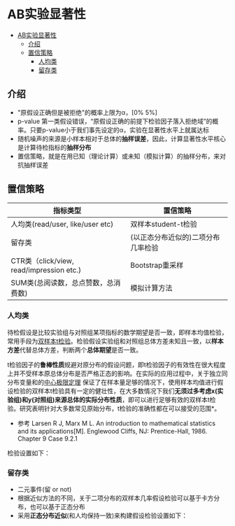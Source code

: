 # AB实验显著性
- [AB实验显著性](#ab%e5%ae%9e%e9%aa%8c%e6%98%be%e8%91%97%e6%80%a7)
  - [介绍](#%e4%bb%8b%e7%bb%8d)
  - [置信策略](#%e7%bd%ae%e4%bf%a1%e7%ad%96%e7%95%a5)
    - [人均类](#%e4%ba%ba%e5%9d%87%e7%b1%bb)
    - [留存类](#%e7%95%99%e5%ad%98%e7%b1%bb)
## 介绍
- "原假设正确但是被拒绝"的概率上限为α，[0% 5%]
 - p-value 第一类假设错误，“原假设正确的前提下检验因子落入拒绝域”的概率。只要p-value小于我们事先设定的α，实验在显著性水平上就属达标
- 随机噪声的来源是小样本相对于总体的**抽样误差**，因此，计算显著性水平核心是计算待检指标的**抽样分布**
- 置信策略，就是在用已知（理论计算）或未知（模拟计算）的抽样分布，来对抗抽样误差

## 置信策略

| 指标类型                                 | 置信策略                           |
|------------------------------------------|------------------------------------|
| 人均类(read/user, like/user etc)         | 双样本student-t检验                |
| 留存类                                   | (以正态分布近似的)二项分布几率检验 |
| CTR类（click/view, read/impression etc.) | Bootstrap重采样                    |
| SUM类(总阅读数，总点赞数，总消费数)      | 模拟计算方法                       |

### 人均类
待检假设是比较实验组与对照组某项指标的数学期望是否一致，即样本均值检验，常用手段为[双样本t检验](https://en.wikipedia.org/wiki/Student%27s_t-test)。检验假设实验组和对照组总体方差未知且一致，以**样本方差**代替总体方差，判断两个**总体期望**是否一致。

t检验因子的**鲁棒性质**规避对原分布的假设问题，即t检验因子的有效性在很大程度上并不受样本原总体分布是否严格正态的影响。在实际的应用过程中，关于独立同分布变量和的[中心极限定理](https://en.wikipedia.org/wiki/Central_limit_theorem) 保证了在样本量足够的情况下，使用样本均值进行假设检验的双样本t检验具有一定的健壮性，在大多数情况下我们**无须过多考虑x(实验组)和y(对照组)来源总体的实际分布性质**，即可以进行足够有效的双样本t检验。研究表明针对大多数常见原始分布，t检验的准确性都在可以接受的范围*。
* 参考 Larsen R J, Marx M L. An introduction to mathematical statistics and its applications[M]. Englewood Cliffs, NJ: Prentice-Hall, 1986. Chapter 9 Case 9.2.1

检验设置如下：

### 留存类
- 二元事件(留 or not)
- 根据近似方法的不同，关于二项分布的双样本几率假设检验可以基于卡方分布，也可以基于正态分布
- 采用**正态分布近似**(和人均保持一致)来构建假设检验设置如下：
